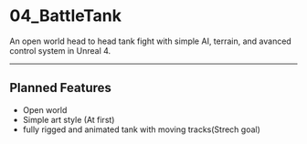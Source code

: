 # 04_BattleTank
An open world head to head tank fight with simple AI, terrain, and avanced control system in Unreal 4.

***
## Planned Features
* Open world
* Simple art style (At first)
* fully rigged and animated tank with moving tracks(Strech goal)
